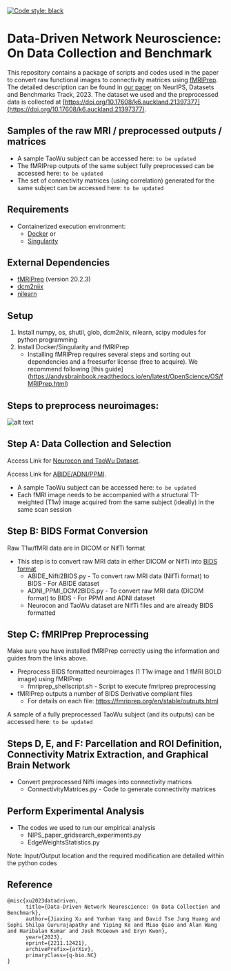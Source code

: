 [![Code style: black](https://img.shields.io/badge/code%20style-black-000000.svg)](https://github.com/psf/black)

# Data-Driven Network Neuroscience: On Data Collection and Benchmark

This repository contains a package of scripts and codes used in the paper to convert raw functional images to connectivity matrices using [fMRIPrep](https://fmriprep.org/en/stable/). The detailed description can be found in [our paper](https://arxiv.org/abs/2211.12421) on NeurIPS, Datasets and Benchmarks Track, 2023. The dataset we used and the preprocessed data is collected at [https://doi.org/10.17608/k6.auckland.21397377](https://doi.org/10.17608/k6.auckland.21397377).

## Samples of the raw MRI / preprocessed outputs / matrices  

* A sample TaoWu subject can be accessed here: `to be updated`
* The fMRIPrep outputs of the same subject fully preprocessed can be accessed here: `to be updated`
* The set of connectivity matrices (using correlation) generated for the same subject can be accessed here: `to be updated`

## Requirements
* Containerized execution environment: 
	* [Docker](https://www.nipreps.org/apps/docker/) or 
	* [Singularity](https://www.nipreps.org/apps/singularity/)

## External Dependencies
* [fMRIPrep](https://fmriprep.org/en/stable/index.html) (version 20.2.3)
* [dcm2niix](https://github.com/rordenlab/dcm2niix)
* [nilearn](https://nilearn.github.io/stable/index.html)

## Setup

1. Install numpy, os, shutil, glob, dcm2niix, nilearn, scipy modules for python programming
2. Install Docker/Singularity and fMRIPrep 
	* Installing fMRIPrep requires several steps and sorting out dependencies and a freesurfer license (free to acquire). We recommend following [this guide] (https://andysbrainbook.readthedocs.io/en/latest/OpenScience/OS/fMRIPrep.html)

## Steps to preprocess neuroimages:

![alt text](https://raw.githubusercontent.com/bna-data-analysis/extract-brain-network/main/asset/nips_flowchart.png)

## Step A: Data Collection and Selection
Access Link for [Neurocon and TaoWu Dataset](http://fcon_1000.projects.nitrc.org/indi/retro/parkinsons.html).

Access Link for [ABIDE/ADNI/PPMI](https://ida.loni.usc.edu/login.jsp). 

* A sample TaoWu subject can be accessed here: `to be updated`
* Each fMRI image needs to be accompanied with a structural T1-weighted (T1w) image acquired from the same subject (ideally) in the same scan session

## Step B: BIDS Format Conversion

Raw T1w/fMRI data are in DICOM or NifTi format 

* This step is to convert raw MRI data in either DICOM or NifTi into [BIDS format](https://bids.neuroimaging.io/)
	* ABIDE_Nifti2BIDS.py - To convert raw MRI data (NifTi format) to BIDS - For ABIDE dataset
	* ADNI_PPMI_DCM2BIDS.py - To convert raw MRI data (DICOM format) to BIDS - For PPMI and ADNI dataset
	* Neurocon and TaoWu dataset are NifTi files and are already BIDS formatted

## Step C: fMRIPrep Preprocessing

Make sure you have installed fMRIPrep correctly using the information and guides from the links above.

* Preprocess BIDS formatted neuroimages (1 T1w image and 1 fMRI BOLD image) using fMRIPrep
	* fmriprep_shellscript.sh - Script to execute fmriprep preprocessing
* fMRIPrep outputs a number of BIDS Derivative compliant files
	* For details on each file: https://fmriprep.org/en/stable/outputs.html

A sample of a fully preprocessed TaoWu subject (and its outputs) can be accessed here: `to be updated`

## Steps D, E, and F: Parcellation and ROI Definition, Connectivity Matrix Extraction, and Graphical Brain Network

* Convert preprocessed Nifti images into connectivity matrices
	* ConnectivityMatrices.py - Code to generate connectivity matrices

## Perform Experimental Analysis

* The codes we used to run our empirical analysis 
	* NIPS_paper_gridsearch_experiments.py
	* EdgeWeightsStatistics.py

Note: Input/Output location and the required modification are detailed within the python codes

## Reference

```
@misc{xu2023datadriven,
      title={Data-Driven Network Neuroscience: On Data Collection and Benchmark}, 
      author={Jiaxing Xu and Yunhan Yang and David Tse Jung Huang and Sophi Shilpa Gururajapathy and Yiping Ke and Miao Qiao and Alan Wang and Haribalan Kumar and Josh McGeown and Eryn Kwon},
      year={2023},
      eprint={2211.12421},
      archivePrefix={arXiv},
      primaryClass={q-bio.NC}
}
```